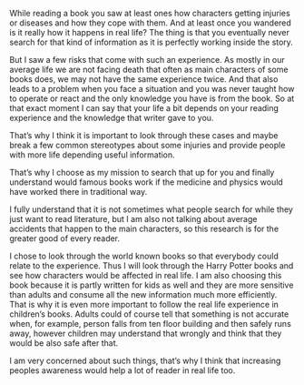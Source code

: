 While reading a book you saw at least ones how characters getting injuries or diseases and how they cope with them. And at least once you wandered is it really how it happens in real life? The thing is that you eventually never search for that kind of information as it is perfectly working inside the story.

But I saw a few risks that come with such an experience. As mostly in our average life we are not facing death that often as main characters of some books does, we may not have the same experience twice. And that also leads to a problem when you face a situation and you was never taught how to operate or react and the only knowledge you have is from the book. So at that exact moment I can say that your life a bit depends on your reading experience and the knowledge that writer gave to you.

That’s why I think it is important to look through these cases and maybe break a few common stereotypes about some injuries and provide people with more life depending useful information.

That’s why I choose as my mission to search that up for you and finally understand would famous books work if the medicine and physics would have worked there in traditional way. 

I fully understand that it is not sometimes what people search for while they just want to read literature, but I am also not talking about average accidents that happen to the main characters, so this research is for the greater good of every reader.

I chose to look through the world known books so that everybody could relate to the experience. Thus I will look through the Harry Potter books and see how characters would be affected in real life. I am also choosing this book because it is partly written for kids as well and they are more sensitive than adults and consume all the new information much more efficiently. That is why it is even more important to follow the real life experience in children’s books. Adults could of course tell that something is not accurate when, for example, person falls from ten floor building and then safely runs away, however children may understand that wrongly and think that they would be also safe after that. 

I am very concerned about such things, that’s why I think that increasing peoples awareness would help a lot of reader in real life too.
